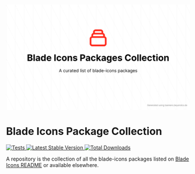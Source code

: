<p align="center">
    <img src="./socialcard-blade-icons-packages-collection.png" width="1280" title="Social Card Blade Icons Package Collection">
</p>

# Blade Icons Package Collection

<a href="https://github.com/codeat3/blade-icons-packages-collection/actions?query=workflow%3ATests">
    <img src="https://github.com/codeat3/blade-icons-packages-collection/workflows/Tests/badge.svg" alt="Tests">
</a>
<a href="https://packagist.org/packages/codeat3/blade-icons-packages-collection">
    <img src="https://img.shields.io/packagist/v/codeat3/blade-icons-packages-collection" alt="Latest Stable Version">
</a>
<a href="https://packagist.org/packages/codeat3/blade-icons-packages-collection">
    <img src="https://img.shields.io/packagist/dt/codeat3/blade-icons-packages-collection" alt="Total Downloads">
</a>

A repository is the collection of all the blade-icons packages listed on [Blade Icons README](https://github.com/blade-ui-kit/blade-icons) or available elsewhere.
